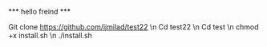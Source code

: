 *** hello freind ***

Git clone https://github.com/jjmilad/test22 \n
Cd test22 \n
Cd test \n
chmod +x install.sh  \n
./install.sh
